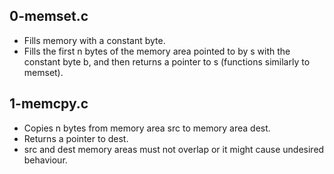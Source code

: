 ## 0-memset.c
- Fills memory with a constant byte.
- Fills the first n bytes of the memory area pointed to by s with the constant
byte b, and then returns a pointer to s (functions similarly to memset).
## 1-memcpy.c
- Copies n bytes from memory area src to memory area dest.
- Returns a pointer to dest.
- src and dest memory areas must not overlap or it might cause undesired
behaviour.
